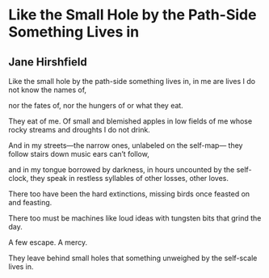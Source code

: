 # Like the Small Hole by the Path-Side Something Lives in
## Jane Hirshfield
Like the small hole by the path-side something lives in,
in me are lives I do not know the names of,

nor the fates of,
nor the hungers of or what they eat.

They eat of me.
Of small and blemished apples in low fields of me
whose rocky streams and droughts I do not drink.

And in my streets—the narrow ones,
unlabeled on the self-map—
they follow stairs down music ears can’t follow,

and in my tongue borrowed by darkness,
in hours uncounted by the self-clock,
they speak in restless syllables of other losses, other loves.

There too have been the hard extinctions,
missing birds once feasted on and feasting.

There too must be machines
like loud ideas with tungsten bits that grind the day.

A few escape. A mercy.

They leave behind
small holes that something unweighed by the self-scale lives in.